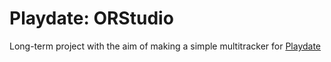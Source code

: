 # Playdate: ORStudio

Long-term project with the aim of making a simple multitracker for [Playdate](https://play.date)
